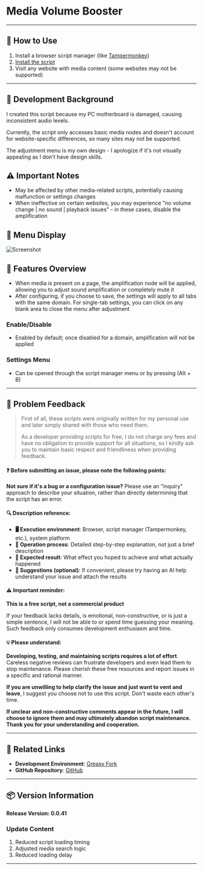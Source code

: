
# **Media Volume Booster**

---

## **👻 How to Use**

1. Install a browser script manager (like [Tampermonkey](https://chrome.google.com/webstore/detail/tampermonkey/dhdgffkkebhmkfjojejmpbldmpobfkfo))
2. [Install the script](https://update.greasyfork.org/scripts/472190/%E5%AA%92%E9%AB%94%E9%9F%B3%E9%87%8F%E5%A2%9E%E5%BC%B7%E5%99%A8.user.js)
3. Visit any website with media content (some websites may not be supported)

---

## **🚧 Development Background**

I created this script because my PC motherboard is damaged, causing inconsistent audio levels.

Currently, the script only accesses basic media nodes and doesn't account for website-specific differences, so many sites may not be supported.

The adjustment menu is my own design - I apologize if it's not visually appealing as I don't have design skills.


## **⚠️ Important Notes**
- May be affected by other media-related scripts, potentially causing malfunction or settings changes
- When ineffective on certain websites, you may experience "no volume change | no sound | playback issues" - in these cases, disable the amplification

## **👀 Menu Display**
![Screenshot](https://github.com/user-attachments/assets/61547ac5-8653-45fb-bf26-bba4ee174f0b)


## **📜 Features Overview**
- When media is present on a page, the amplification node will be applied, allowing you to adjust sound amplification or completely mute it
- After configuring, if you choose to save, the settings will apply to all tabs with the same domain. For single-tab settings, you can click on any blank area to close the menu after adjustment

### **Enable/Disable**
- Enabled by default; once disabled for a domain, amplification will not be applied

### **Settings Menu**
- Can be opened through the script manager menu or by pressing (Alt + B)

---

## 📣 Problem Feedback

> First of all, these scripts were originally written for my personal use and later simply shared with those who need them.
>
> As a developer providing scripts for free, I do not charge any fees and have no obligation to provide support for all situations, so I kindly ask you to maintain basic respect and friendliness when providing feedback.

#### ❓ Before submitting an issue, please note the following points:

**Not sure if it's a bug or a configuration issue?** Please use an "inquiry" approach to describe your situation, rather than directly determining that the script has an error.

#### 🔍 Description reference:

- **🖥️ Execution environment**: Browser, script manager (Tampermonkey, etc.), system platform
- **🧭 Operation process**: Detailed step-by-step explanation, not just a brief description
- **🎯 Expected result**: What effect you hoped to achieve and what actually happened
- **🤖 Suggestions (optional)**: If convenient, please try having an AI help understand your issue and attach the results

#### ⚠️ Important reminder:

**This is a free script, not a commercial product**

If your feedback lacks details, is emotional, non-constructive, or is just a simple sentence, I will not be able to or spend time guessing your meaning. Such feedback only consumes development enthusiasm and time.

#### 💡 Please understand:

**Developing, testing, and maintaining scripts requires a lot of effort**. Careless negative reviews can frustrate developers and even lead them to stop maintenance. Please cherish these free resources and report issues in a specific and rational manner.

**If you are unwilling to help clarify the issue and just want to vent and leave**, I suggest you choose not to use this script. Don't waste each other's time.

**If unclear and non-constructive comments appear in the future, I will choose to ignore them and may ultimately abandon script maintenance. Thank you for your understanding and cooperation.**

---

## **🔗 Related Links**

- **Development Environment**: [Greasy Fork](https://greasyfork.org/zh-TW/users/989635-canaan-hs)  
- **GitHub Repository**: [GitHub](https://github.com/Canaan-HS/MonkeyScript/tree/main/VolumeBooster)

---

## **📦 Version Information**

**Release Version: 0.0.41**

### **Update Content**
1. Reduced script loading timing
2. Adjusted media search logic
3. Reduced loading delay

---